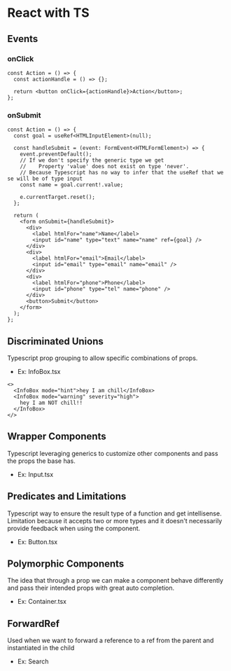 # React with TS

## Events

### onClick

```tsx
const Action = () => {
  const actionHandle = () => {};

  return <button onClick={actionHandle}>Action</button>;
};
```

### onSubmit

```tsx
const Action = () => {
  const goal = useRef<HTMLInputElement>(null);

  const handleSubmit = (event: FormEvent<HTMLFormElement>) => {
    event.preventDefault();
    // If we don't specify the generic type we get
    //    Property 'value' does not exist on type 'never'.
    // Because Typescript has no way to infer that the useRef that we se will be of type input
    const name = goal.current!.value;

    e.currentTarget.reset();
  };

  return (
    <form onSubmit={handleSubmit}>
      <div>
        <label htmlFor="name">Name</label>
        <input id="name" type="text" name="name" ref={goal} />
      </div>
      <div>
        <label htmlFor="email">Email</label>
        <input id="email" type="email" name="email" />
      </div>
      <div>
        <label htmlFor="phone">Phone</label>
        <input id="phone" type="tel" name="phone" />
      </div>
      <button>Submit</button>
    </form>
  );
};
```

## Discriminated Unions

Typescript prop grouping to allow specific combinations of props.

- Ex: InfoBox.tsx

```tsx
<>
  <InfoBox mode="hint">hey I am chill</InfoBox>
  <InfoBox mode="warning" severity="high">
    hey I am NOT chill!!
  </InfoBox>
</>
```

## Wrapper Components

Typescript leveraging generics to customize other components and pass the props the base has.

- Ex: Input.tsx

## Predicates and Limitations

Typescript way to ensure the result type of a function and get intellisense.
Limitation because it accepts two or more types and it doesn't necessarily provide feedback when using the component.

- Ex: Button.tsx

## Polymorphic Components

The idea that through a prop we can make a component behave differently and pass their intended props with great auto completion.

- Ex: Container.tsx

## ForwardRef

Used when we want to forward a reference to a ref from the parent and instantiated in the child

- Ex: Search
